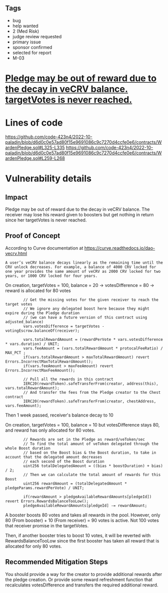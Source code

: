 ## Tags

- bug
- help wanted
- 2 (Med Risk)
- judge review requested
- primary issue
- sponsor confirmed
- selected for report
- M-03

# [Pledge may be out of reward due to the decay in veCRV balance. targetVotes is never reached.](https://github.com/code-423n4/2022-10-paladin-findings/issues/91) 

# Lines of code

https://github.com/code-423n4/2022-10-paladin/blob/d6d0c0e57ad80f15e9691086c9c7270d4ccfe0e6/contracts/WardenPledge.sol#L325-L335
https://github.com/code-423n4/2022-10-paladin/blob/d6d0c0e57ad80f15e9691086c9c7270d4ccfe0e6/contracts/WardenPledge.sol#L259-L268


# Vulnerability details

## Impact
Pledge may be out of reward due to the decay in veCRV balance. The receiver may lose his reward given to boosters but get nothing in return since her targetVotes is never reached.

## Proof of Concept
According to Curve documentation at https://curve.readthedocs.io/dao-vecrv.html

```
A user’s veCRV balance decays linearly as the remaining time until the CRV unlock decreases. For example, a balance of 4000 CRV locked for one year provides the same amount of veCRV as 2000 CRV locked for two years, or 1000 CRV locked for four years.
```

On creation, targetVotes = 100, balance = 20 -> votesDifference = 80 -> reward is allocated for 80 votes

```solidity
        // Get the missing votes for the given receiver to reach the target votes
        // We ignore any delegated boost here because they might expire during the Pledge duration
        // (we can have a future version of this contract using adjusted_balance)
        vars.votesDifference = targetVotes - votingEscrow.balanceOf(receiver);

        vars.totalRewardAmount = (rewardPerVote * vars.votesDifference * vars.duration) / UNIT;
        vars.feeAmount = (vars.totalRewardAmount * protocalFeeRatio) / MAX_PCT ;
        if(vars.totalRewardAmount > maxTotalRewardAmount) revert Errors.IncorrectMaxTotalRewardAmount();
        if(vars.feeAmount > maxFeeAmount) revert Errors.IncorrectMaxFeeAmount();

        // Pull all the rewards in this contract
        IERC20(rewardToken).safeTransferFrom(creator, address(this), vars.totalRewardAmount);
        // And transfer the fees from the Pledge creator to the Chest contract
        IERC20(rewardToken).safeTransferFrom(creator, chestAddress, vars.feeAmount);
```

Then 1 week passed, receiver's balance decay to 10

On creation, targetVotes = 100, balance = 10 but votesDifference stays 80, and reward has only allocated for 80 votes.

```solidity
        // Rewards are set in the Pledge as reward/veToken/sec
        // To find the total amount of veToken delegated through the whole Boost duration
        // based on the Boost bias & the Boost duration, to take in account that the delegated amount decreases
        // each second of the Boost duration
        uint256 totalDelegatedAmount = ((bias * boostDuration) + bias) / 2;
        // Then we can calculate the total amount of rewards for this Boost
        uint256 rewardAmount = (totalDelegatedAmount * pledgeParams.rewardPerVote) / UNIT;

        if(rewardAmount > pledgeAvailableRewardAmounts[pledgeId]) revert Errors.RewardsBalanceTooLow();
        pledgeAvailableRewardAmounts[pledgeId] -= rewardAmount;
```

A booster boosts 80 votes and takes all rewards in the pool. However, only 80 (From booster) + 10 (From receiver) = 90 votes is active. Not 100 votes that receiver promise in the targetVotes.

Then, if another booster tries to boost 10 votes, it will be reverted with RewardsBalanceTooLow since the first booster has taken all reward that is allocated for only 80 votes.

## Recommended Mitigation Steps
You should provide a way for the creator to provide additional rewards after the pledge creation. Or provide some reward refreshment function that recalculates votesDifference and transfers the required additional reward.